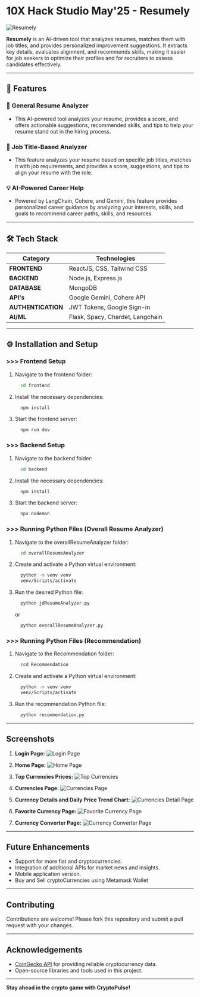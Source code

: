 # **10X Hack Studio May'25 - Resumely**

![Resumely](https://www.0x.day/_next/image?url=%2Fassets%2FCodingNinjas2%2FCover_Photo.png&w=3840&q=75)

**Resumely** is an AI-driven tool that analyzes resumes, matches them with job titles, and provides personalized improvement suggestions. It extracts key details, evaluates alignment, and recommends skills, making it easier for job seekers to optimize their profiles and for recruiters to assess candidates effectively.

---

## 🚀 **Features**

### 📝 **General Resume Analyzer**
- This AI-powered tool analyzes your resume, provides a score, and offers actionable suggestions, recommended skills, and tips to help your resume stand out in the hiring process.

### 🎯 **Job Title-Based Analyzer**
- This feature analyzes your resume based on specific job titles, matches it with job requirements, and provides a score, suggestions, and tips to align your resume with the role.
  
### 💡 **AI-Powered Career Help**
- Powered by LangChain, Cohere, and Gemini, this feature provides personalized career guidance by analyzing your interests, skills, and goals to recommend career paths, skills, and resources.
---

## 🛠️ **Tech Stack**

| **Category**   | **Technologies**                                                                 |
|-----------------|----------------------------------------------------------------------------------|
| **FRONTEND**    | ReactJS, CSS, Tailwind CSS                                              |
| **BACKEND**     | Node.js, Express.js                                                            |
| **DATABASE**    | MongoDB                                                                        |
| **API's**         | Google Gemini, Cohere API                               |
| **AUTHENTICATION**         | JWT Tokens, Google Sign-in                               |
| **AI/ML**         | Flask, Spacy, Chardet, Langchain                               |

---

## ⚙️ **Installation and Setup**

### **>>> Frontend Setup**

1. Navigate to the frontend folder:
   ```bash
     cd frontend
     ```
2. Install the necessary dependencies:
   ```bash
     npm install
     ```
3. Start the frontend server:
   ```bash
     npm run dev
     ```

### **>>> Backend Setup**

1. Navigate to the backend folder:
   ```bash
     cd backend
     ```
2. Install the necessary dependencies:
   ```bash
     npm install
     ```
3. Start the backend server:
   ```bash
     npx nodemon
     ```

### **>>> Running Python Files (Overall Resume Analyzer)**

1. Navigate to the overallResumeAnalyzer folder:
   ```bash
     cd overallResumeAnalyzer
     ```
2. Create and activate a Python virtual environment:
   ```bash
     python -m venv venv
     venv/Scripts/activate
     ```
3. Run the desired Python file:
   ```bash
     python jdResumeAnalyzer.py
     ```
   or
   
   ```bash
     python overallResumeAnalyzer.py
     ```

### **>>> Running Python Files (Recommendation)**

1. Navigate to the Recommendation folder:
   ```bash
     ccd Recommendation
     ```
2. Create and activate a Python virtual environment:
   ```bash
     python -m venv venv
     venv/Scripts/activate
     ```
3. Run the recommendation Python file:
   ```bash
     python recommendation.py
     ```
   
---

## Screenshots

1. **Login Page:**
   ![Login Page](https://i.imgur.com/slJppQo.png)

2. **Home Page:**
   ![Home Page](https://i.imgur.com/1d6GDXk.png)

3. **Top Currencies Prices:**
   ![Top Currencies](https://i.imgur.com/fH1C3w1.png)

4. **Currencies Page:**
   ![Currencies Page](https://i.imgur.com/HpETiH4.png)

5. **Currency Details and Daily Price Trend Chart:**
   ![Currencies Detail Page](https://i.imgur.com/rYHLa6P.png)

6. **Favorite Currency Page:**
   ![Favorite Currency Page](https://i.imgur.com/26Ow0VE.png)

7. **Currency Converter Page:**
   ![Currency Converter Page](https://i.imgur.com/d3hDb37.png)
   
   

---

## Future Enhancements
- Support for more fiat and cryptocurrencies.
- Integration of additional APIs for market news and insights.
- Mobile application version.
- Buy and Sell cryptoCurrencies using Metamask Wallet

---

## Contributing

Contributions are welcome! Please fork this repository and submit a pull request with your changes.

---

## Acknowledgements

- [CoinGecko API](https://www.coingecko.com/en/api) for providing reliable cryptocurrency data.
- Open-source libraries and tools used in this project.

---

**Stay ahead in the crypto game with CryptoPulse!**
